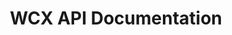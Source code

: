 ---
title: WCX API Documentation

includes:
  - overview/introduction
  - overview/data-types
  - rest/requests/authentication
  - rest/requests/rate-limits
  - rest/requests/errors
  - rest/private/new-order
  - rest/private/cancel-order
  - rest/private/list-orders
  - rest/private/list-fills
  - rest/private/list-transactions
  - rest/private/list-balances
  - rest/private/deposit
  - rest/public/products
  - rest/public/ticker
  - rest/public/order-book
  - rest/public/trade-history
  - rest/public/candles
  - rest/public/time
  - websocket/requests/subscribe
  - websocket/requests/sequence-numbers
  - websocket/requests/rate-limits
  - websocket/private/orders
  - websocket/private/balances
  - websocket/private/deposits
  - websocket/public/heartbeat
  - websocket/public/ticker
  - websocket/public/order-book
  - websocket/public/trades

search: true
---